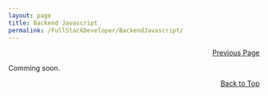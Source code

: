 ```yaml
---
layout: page
title: Backend Javascript
permalink: /FullStackDeveloper/BackendJavascript/
---
```


<p  align="right"><a href="#" onclick="history.back(); return false;">Previous Page</a></p>

Comming soon.

<p align="right"><a href="#" onclick="scrollToTop(); return false;">Back to Top</a></p>
